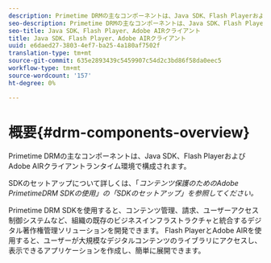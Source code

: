 ```yaml
---
description: Primetime DRMの主なコンポーネントは、Java SDK、Flash PlayerおよびAdobe AIRクライアントランタイム環境で構成されます。
seo-description: Primetime DRMの主なコンポーネントは、Java SDK、Flash PlayerおよびAdobe AIRクライアントランタイム環境で構成されます。
seo-title: Java SDK、Flash Player、Adobe AIRクライアント
title: Java SDK、Flash Player、Adobe AIRクライアント
uuid: e6daed27-3803-4ef7-ba25-4a180af7502f
translation-type: tm+mt
source-git-commit: 635e2893439c5459907c54d2c3bd86f58da0eec5
workflow-type: tm+mt
source-wordcount: '157'
ht-degree: 0%

---
```



# 概要{#drm-components-overview}

Primetime DRMの主なコンポーネントは、Java SDK、Flash PlayerおよびAdobe AIRクライアントランタイム環境で構成されます。

SDKのセットアップについて詳しくは、「*コンテンツ保護のためのAdobe PrimetimeDRM SDKの使用」の「SDKのセットアップ」を参照してください。*

Primetime DRM SDKを使用すると、コンテンツ管理、請求、ユーザーアクセス制御システムなど、組織の既存のビジネスインフラストラクチャと統合するデジタル著作権管理ソリューションを開発できます。 Flash PlayerとAdobe AIRを使用すると、ユーザーが大規模なデジタルコンテンツのライブラリにアクセスし、表示できるアプリケーションを作成し、簡単に展開できます。
